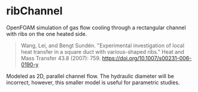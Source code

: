 # ribChannel
OpenFOAM simulation of gas flow cooling through a rectangular channel with ribs on the one heated side.

> Wang, Lei, and Bengt Sundén. "Experimental investigation of local heat transfer in a square duct with various-shaped ribs." Heat and Mass Transfer 43.8 (2007): 759. https://doi.org/10.1007/s00231-006-0190-y

Modeled as 2D, parallel channel flow.  The hydraulic diameter will be incorrect, however, this smaller model is useful for parametric studies.

